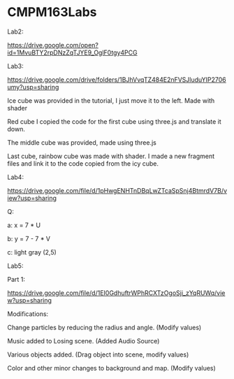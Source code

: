 # CMPM163Labs

Lab2:

https://drive.google.com/open?id=1MvuBTY2rpDNzZqTJYE9_OglF0tgy4PCG

Lab3:

https://drive.google.com/drive/folders/1BJhVvqTZ484E2nFVSJluduYIP2706umy?usp=sharing

Ice cube was provided in the tutorial, I just move it to the left. Made with shader

Red cube I copied the code for the first cube using three.js and translate it down.

The middle cube was provided, made using three.js

Last cube, rainbow cube was made with shader. I made a new fragment files and link it to the code copied from the icy cube.

Lab4:

https://drive.google.com/file/d/1pHwgENHTnDBqLwZTcaSpSnj4BtmrdV7B/view?usp=sharing

Q:

a: x = 7 * U

b: y = 7 - 7 * V

c: light gray (2,5)

Lab5:

Part 1:

https://drive.google.com/file/d/1EI0GdhuftrWPhRCXTzOgoSji_zYqRUWq/view?usp=sharing

Modifications:

Change particles by reducing the radius and angle. (Modify values)

Music added to Losing scene. (Added Audio Source)

Various objects added. (Drag object into scene, modify values)

Color and other minor changes to background and map. (Modify values)

